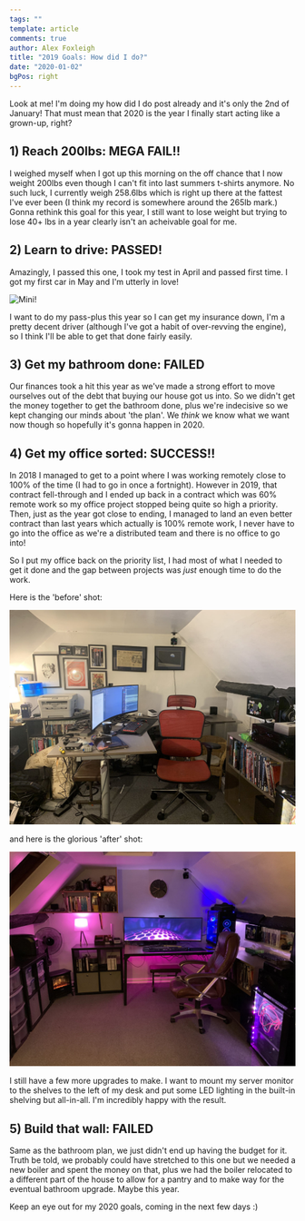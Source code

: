 ```yaml
---
tags: ""
template: article 
comments: true 
author: Alex Foxleigh
title: "2019 Goals: How did I do?"
date: "2020-01-02"
bgPos: right
---
```


Look at me! I'm doing my how did I do post already and it's only the 2nd of January! That must mean that 2020 is the year I finally start acting like a grown-up, right?

<!-- end -->

## 1) Reach 200lbs: MEGA FAIL!!

I weighed myself when I got up this morning on the off chance that I now weight 200lbs even though I can't fit into last summers t-shirts anymore. No such luck, I currently weigh 258.6lbs which is right up there at the fattest I've ever been (I think my record is somewhere around the 265lb mark.) Gonna rethink this goal for this year, I still want to lose weight but trying to lose 40+ lbs in a year clearly isn't an acheivable goal for me.

## 2) Learn to drive: PASSED!

Amazingly, I passed this one, I took my test in April and passed first time. I got my first car in May and I'm utterly in love!

![Mini!](https://scontent-lhr3-1.cdninstagram.com/v/t51.2885-15/sh0.08/e35/s640x640/56848271_432388580845240_7469806915563140589_n.jpg?_nc_ht=scontent-lhr3-1.cdninstagram.com&_nc_cat=104&_nc_ohc=Y4EEdY0d5x0AX-zcF0o&oh=cdc880df9a862b5f7ff75bf09afb65f7&oe=5E8D876B)

I want to do my pass-plus this year so I can get my insurance down, I'm a pretty decent driver (although I've got a habit of over-revving the engine), so I think I'll be able to get that done fairly easily.

## 3) Get my bathroom done: FAILED

Our finances took a hit this year as we've made a strong effort to move ourselves out of the debt that buying our house got us into. So we didn't get the money together to get the bathroom done, plus we're indecisive so we kept changing our minds about 'the plan'. We *think* we know what we want now though so hopefully it's gonna happen in 2020.

## 4) Get my office sorted: SUCCESS!!

In 2018 I managed to get to a point where I was working remotely close to 100% of the time (I had to go in once a fortnight). However in 2019, that contract fell-through and I ended up back in a contract which was 60% remote work so my office project stopped being quite so high a priority. Then, just as the year got close to ending, I managed to land an even better contract than last years which actually is 100% remote work, I never have to go into the office as we're a distributed team and there is no office to go into!

So I put my office back on the priority list, I had most of what I needed to get it done and the gap between projects was *just* enough time to do the work.

Here is the 'before' shot:

![My office, pre-upgrade](./images/before.jpg)

and here is the glorious 'after' shot:

![My office, post-upgrade](./images/after.jpg)

I still have a few more upgrades to make. I want to mount my server monitor to the shelves to the left of my desk and put some LED lighting in the built-in shelving but all-in-all. I'm incredibly happy with the result.

## 5) Build that wall: FAILED

Same as the bathroom plan, we just didn't end up having the budget for it. Truth be told, we probably could have stretched to this one but we needed a new boiler and spent the money on that, plus we had the boiler relocated to a different part of the house to allow for a pantry and to make way for the eventual bathroom upgrade. Maybe this year.

Keep an eye out for my 2020 goals, coming in the next few days :)